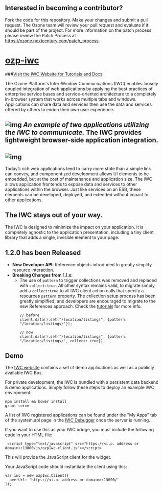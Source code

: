 ## Interested in becoming a contributor? 
Fork the code for this repository. Make your changes and submit a pull request. The Ozone team will review your pull request and evaluate if it should be part of the project. For more information on the patch process please review the Patch Process at https://ozone.nextcentury.com/patch_process.

[ozp-iwc](http://ozoneplatform.github.io/ozp-iwc/)
==============================

###[Visit the IWC Website for Tutorials and Docs](http://ozoneplatform.github.io/ozp-iwc/)

The Ozone Platform's Inter-Window Communications (IWC) enables loosely coupled integration of web applications by
applying the best practices of enterprise service buses and service-oriented architecture to a completely
in-browser system that works across multiple tabs and windows. Applications can share data and services then use
the data and services offered by others to enrich their own user experience.

![img](docs/iwc_guide/assets/example.gif)
*An example of two applications utilizing the IWC to communicate.*
The IWC provides lightweight browser-side application integration.
--------------
![img](https://cloud.githubusercontent.com/assets/8047457/13112417/8f38f60e-d558-11e5-964d-77481832b677.png)
--------------
Today’s rich web applications tend to carry more state than a simple link can convey, and componentized development
allows UI elements to be embedded, but at the cost of maintenance and application size. The IWC allows application
frontends to expose data and services to other applications within the browser. Just like services on an ESB, these
elements can be developed, deployed, and extended without impact to other applications.

The IWC stays out of your way.
--------------
The IWC is designed to minimize the impact on your application. It is completely agnostic to the application
presentation, including a tiny client library that adds a single, invisible element to your page.

1.2.0 has been Released
--------------
* **New Developer API**: Reference objects introduced to greatly simplify resource interaction.
* **Breaking Changes from 1.1.x**:
    * The use of `pattern` to trigger collections was removed and replaced with
        `collect:true`. All other syntax remains valid, to migrate simply add a
        `collect:true` to all IWC client action calls that specify a resources
        `pattern` property. The collection setup process has been greatly
        simplified, and developers are encouraged to migrate to the new
        References approach. Check the [tutorials](http://ozoneplatform.github.io/ozp-iwc/tutorial) for more info.
      ```
      // before
      client.data().set("/location/listings", {pattern: "/location/listings/"});

      // now
      client.data().set("/location/listings", {pattern: "/location/listings/", collect: true});
      ```


Demo
---------------
The [IWC website](http://ozoneplatform.github.io/ozp-iwc/) contains a set of demo applications as well as a publicly available IWC Bus.

For private development, the IWC is bundled with a persistent data backend & demo applications. Simply follow these steps to deploy an example
IWC environment:

```
npm install && bower install
grunt serve
```

A list of IWC registered applications can be found under the "My Apps" tab of the system.api page in the
[IWC Debugger](https://localhost:13000/debugger/index.html#/system-api) once the server is running.

If you want to use this as your IWC bridge, you must include the following code in your HTML file:

```
 <script type="text/javascript" src="https://<i.p. address or domain>:13000/js/ozpIwc-client.js"></script> 
```
This will provide the JavaScript client for the widget.

Your JavaScript code should instantiate the client using this:

```
var iwc = new ozpIwc.Client({
  peerUrl: 'https://<i.p. address or domain>:13000/'
});
```